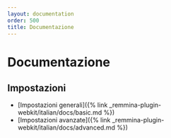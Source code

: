 ```yaml
---
layout: documentation
order: 500
title: Documentazione
---
```

# Documentazione

## Impostazioni

* [Impostazioni generali]({% link _remmina-plugin-webkit/italian/docs/basic.md %})
* [Impostazioni avanzate]({% link _remmina-plugin-webkit/italian/docs/advanced.md %})
